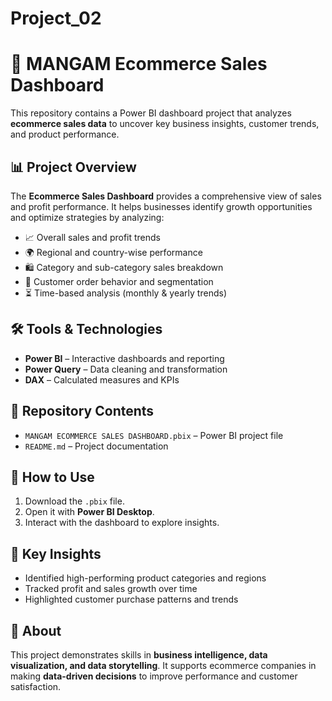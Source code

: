 # Project_02
# 🛒 MANGAM Ecommerce Sales Dashboard

This repository contains a Power BI dashboard project that analyzes **ecommerce sales data** to uncover key business insights, customer trends, and product performance.

## 📊 Project Overview
The **Ecommerce Sales Dashboard** provides a comprehensive view of sales and profit performance. It helps businesses identify growth opportunities and optimize strategies by analyzing:

- 📈 Overall sales and profit trends  
- 🌍 Regional and country-wise performance  
- 🛍️ Category and sub-category sales breakdown  
- 👥 Customer order behavior and segmentation  
- ⏳ Time-based analysis (monthly & yearly trends)  

## 🛠 Tools & Technologies
- **Power BI** – Interactive dashboards and reporting  
- **Power Query** – Data cleaning and transformation  
- **DAX** – Calculated measures and KPIs  

## 📂 Repository Contents
- `MANGAM ECOMMERCE SALES DASHBOARD.pbix` – Power BI project file  
- `README.md` – Project documentation  

## 🚀 How to Use
1. Download the `.pbix` file.  
2. Open it with **Power BI Desktop**.  
3. Interact with the dashboard to explore insights.  

## 📌 Key Insights
- Identified high-performing product categories and regions  
- Tracked profit and sales growth over time  
- Highlighted customer purchase patterns and trends  

## 📢 About
This project demonstrates skills in **business intelligence, data visualization, and data storytelling**. It supports ecommerce companies in making **data-driven decisions** to improve performance and customer satisfaction.
